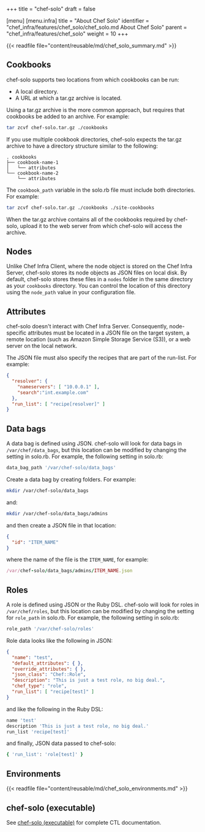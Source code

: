 +++
title = "chef-solo"
draft = false

[menu]
  [menu.infra]
    title = "About Chef Solo"
    identifier = "chef_infra/features/chef_solo/chef_solo.md About Chef Solo"
    parent = "chef_infra/features/chef_solo"
    weight = 10
+++

{{< readfile file="content/reusable/md/chef_solo_summary.md" >}}

## Cookbooks

chef-solo supports two locations from which cookbooks can be run:

- A local directory.
- A URL at which a tar.gz archive is located.

Using a tar.gz archive is the more common approach, but requires that
cookbooks be added to an archive. For example:

```bash
tar zcvf chef-solo.tar.gz ./cookbooks
```

If you use multiple cookbook directories, chef-solo expects the
tar.gz archive to have a directory structure similar to the following:

```text
. cookbooks
├── cookbook-name-1
│   └── attributes
└── cookbook-name-2
    └── attributes
```

The `cookbook_path` variable in the solo.rb file must include both
directories. For example:

```bash
tar zcvf chef-solo.tar.gz ./cookbooks ./site-cookbooks
```

When the tar.gz archive contains all of the cookbooks required by
chef-solo, upload it to the web server from which chef-solo will access
the archive.

## Nodes

Unlike Chef Infra Client, where the node object is stored on the Chef
Infra Server, chef-solo stores its node objects as JSON files on local
disk. By default, chef-solo stores these files in a `nodes` folder in
the same directory as your `cookbooks` directory. You can control the
location of this directory using the `node_path` value in your
configuration file.

## Attributes

chef-solo doesn't interact with Chef Infra Server. Consequently,
node-specific attributes must be located in a JSON file on the target
system, a remote location (such as Amazon Simple Storage Service (S3)),
or a web server on the local network.

The JSON file must also specify the recipes that are part of the
run-list. For example:

```json
{
  "resolver": {
    "nameservers": [ "10.0.0.1" ],
    "search":"int.example.com"
  },
  "run_list": [ "recipe[resolver]" ]
}
```

## Data bags

A data bag is defined using JSON. chef-solo will look for data bags in
`/var/chef/data_bags`, but this location can be modified by changing the
setting in solo.rb. For example, the following setting in solo.rb:

```ruby
data_bag_path '/var/chef-solo/data_bags'
```

Create a data bag by creating folders. For example:

```bash
mkdir /var/chef-solo/data_bags
```

and:

```bash
mkdir /var/chef-solo/data_bags/admins
```

and then create a JSON file in that location:

```json
{
  "id": "ITEM_NAME"
}
```

where the name of the file is the `ITEM_NAME`, for example:

```ruby
/var/chef-solo/data_bags/admins/ITEM_NAME.json
```

## Roles

A role is defined using JSON or the Ruby DSL. chef-solo will look for
roles in `/var/chef/roles`, but this location can be modified by
changing the setting for `role_path` in solo.rb. For example, the
following setting in solo.rb:

```ruby
role_path '/var/chef-solo/roles'
```

Role data looks like the following in JSON:

```json
{
  "name": "test",
  "default_attributes": { },
  "override_attributes": { },
  "json_class": "Chef::Role",
  "description": "This is just a test role, no big deal.",
  "chef_type": "role",
  "run_list": [ "recipe[test]" ]
}
```

and like the following in the Ruby DSL:

```ruby
name 'test'
description 'This is just a test role, no big deal.'
run_list 'recipe[test]'
```

and finally, JSON data passed to chef-solo:

```ruby
{ 'run_list': 'role[test]' }
```

## Environments

{{< readfile file="content/reusable/md/chef_solo_environments.md" >}}

## chef-solo (executable)

See [chef-solo (executable)](/ctl_chef_solo/) for complete CTL
documentation.
